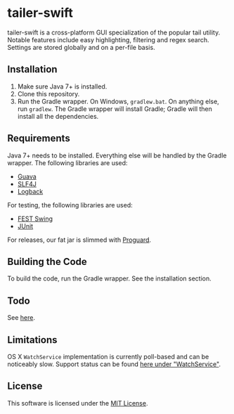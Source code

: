 tailer-swift
============

tailer-swift is a cross-platform GUI specialization of the popular tail
utility. Notable features include easy highlighting, filtering and regex
search. Settings are stored globally and on a per-file basis.

Installation
------------

1. Make sure Java 7+ is installed.
2. Clone this repository.
3. Run the Gradle wrapper. On Windows, `gradlew.bat`. On anything else,
   run `gradlew`. The Gradle wrapper will install Gradle; Gradle will then
   install all the dependencies.

Requirements
------------

Java 7+ needs to be installed. Everything else will be handled by the Gradle
wrapper. The following libraries are used:

  * [Guava](https://code.google.com/p/guava-libraries/)
  * [SLF4J](http://www.slf4j.org/)
  * [Logback](http://logback.qos.ch/)

For testing, the following libraries are used:

  * [FEST Swing](https://code.google.com/p/fest/)
  * [JUnit](http://junit.org/)

For releases, our fat jar is slimmed with [Proguard](http://proguard.sourceforge.net/).

Building the Code
-----------------

To build the code, run the Gradle wrapper. See the installation section.

Todo
----

See [here](TODO.md).

Limitations
-----------

OS X `WatchService` implementation is currently poll-based and can be
noticeably slow. Support status can be found [here under "WatchService"](https://wiki.openjdk.java.net/display/MacOSXPort/Mac+OS+X+Port+Project+Status).

License
-------

This software is licensed under the [MIT License](http://en.wikipedia.org/wiki/MIT_License).
